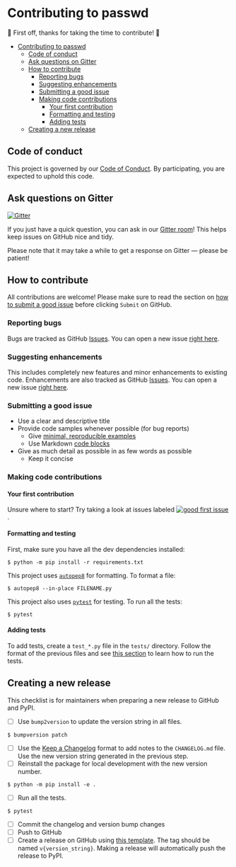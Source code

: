# Contributing to passwd

:tada: First off, thanks for taking the time to contribute! :tada:

- [Contributing to passwd](#contributing-to-passwd)
  - [Code of conduct](#code-of-conduct)
  - [Ask questions on Gitter](#ask-questions-on-gitter)
  - [How to contribute](#how-to-contribute)
    - [Reporting bugs](#reporting-bugs)
    - [Suggesting enhancements](#suggesting-enhancements)
    - [Submitting a good issue](#submitting-a-good-issue)
    - [Making code contributions](#making-code-contributions)
      - [Your first contribution](#your-first-contribution)
      - [Formatting and testing](#formatting-and-testing)
      - [Adding tests](#adding-tests)
  - [Creating a new release](#creating-a-new-release)

## Code of conduct

This project is governed by our [Code of Conduct](https://github.com/bsoyka/.github/blob/master/CODE_OF_CONDUCT.md). By participating, you are expected to uphold this code.

## Ask questions on Gitter

[![Gitter](https://badges.gitter.im/bsoyka/passwd.svg)](https://gitter.im/bsoyka/passwd)

If you just have a quick question, you can ask in our [Gitter room](https://gitter.im/bsoyka/passwd)! This helps keep issues on GitHub nice and tidy.

Please note that it may take a while to get a response on Gitter &mdash; please be patient!

## How to contribute

All contributions are welcome! Please make sure to read the section on [how to submit a good issue](#submitting-a-good-issue) before clicking `Submit` on GitHub.

### Reporting bugs

Bugs are tracked as GitHub [Issues](https://guides.github.com/features/issues/). You can open a new issue [right here](https://github.com/bsoyka/passwd/issues/new/choose).

### Suggesting enhancements

This includes completely new features and minor enhancements to existing code. Enhancements are also tracked as GitHub [Issues](https://guides.github.com/features/issues/). You can open a new issue [right here](https://github.com/bsoyka/passwd/issues/new/choose).

### Submitting a good issue

- Use a clear and descriptive title
- Provide code samples whenever possible (for bug reports)
  - Give [minimal, reproducible examples](https://stackoverflow.com/help/minimal-reproducible-example)
  - Use Markdown [code blocks](https://docs.github.com/en/github/writing-on-github/basic-writing-and-formatting-syntax#quoting-code)
- Give as much detail as possible in as few words as possible
  - Keep it concise

### Making code contributions

#### Your first contribution

Unsure where to start? Try taking a look at issues labeled [![good first issue](https://img.shields.io/github/labels/bsoyka/passwd/good%20first%20issue)](https://github.com/bsoyka/passwd/labels/good%20first%20issue).

#### Formatting and testing

First, make sure you have all the dev dependencies installed:

```console
$ python -m pip install -r requirements.txt
```

This project uses [`autopep8`](https://pypi.org/project/autopep8/) for formatting. To format a file:

```console
$ autopep8 --in-place FILENAME.py
```

This project also uses [`pytest`](https://pypi.org/project/pytest/) for testing. To run all the tests:

```console
$ pytest
```

#### Adding tests

To add tests, create a `test_*.py` file in the `tests/` directory. Follow the format of the previous files and see [this section](#formatting-and-testing) to learn how to run the tests.

## Creating a new release

This checklist is for maintainers when preparing a new release to GitHub and PyPI.

- [ ] Use `bump2version` to update the version string in all files.

```console
$ bumpversion patch
```

- [ ] Use the [Keep a Changelog](https://keepachangelog.com/en/1.0.0/) format to add notes to the `CHANGELOG.md` file. Use the new version string generated in the previous step.
- [ ] Reinstall the package for local development with the new version number.

```console
$ python -m pip install -e .
```

- [ ] Run all the tests.

```console
$ pytest
```

- [ ] Commit the changelog and version bump changes
- [ ] Push to GitHub
- [ ] Create a release on GitHub using [this template](https://github.com/bsoyka/passwd/releases/new?tag=vMAJOR.MINOR.PATCH&title=Concise%20release%20title&body=%23%23%23%20Added%0A-%20Release%20notes%20%28copy%20from%20CHANGELOG.md%29). The tag should be named `v{version_string}`. Making a release will automatically push the release to PyPI.

